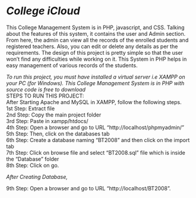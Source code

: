 # *College iCloud* <br>
This College Management System is in PHP, javascript, and CSS. Talking about the features of this system, it contains the user and Admin section. From here, the admin can view all the records of the enrolled students and registered teachers. Also, you can edit or delete any details as per the requirements.
The design of this project is pretty simple so that the user won’t find any difficulties while working on it. This System in PHP helps in easy management of various records of the students. <br>

*To run this project, you must have installed a virtual server i.e XAMPP on your PC (for Windows). This College Management System is in PHP with source code is free to download*<br>
STEPS TO RUN THIS PROJECT:<br>
After Starting Apache and MySQL in XAMPP, follow the following steps.<br>
1st Step: Extract file<br>
2nd Step: Copy the main project folder<br>
3rd Step: Paste in xampp/htdocs/<br>
4th Step: Open a browser and go to URL “http://localhost/phpmyadmin/”<br>
5th Step: Then, click on the databases tab<br>
6th Step: Create a database naming “BT2008” and then click on the import tab<br>
7th Step: Click on browse file and select “BT2008.sql” file which is inside the “Database” folder<br>
8th Step: Click on go.<br>

*After Creating Database,* <br>

9th Step: Open a browser and go to URL “http://localhost/BT2008”. 
